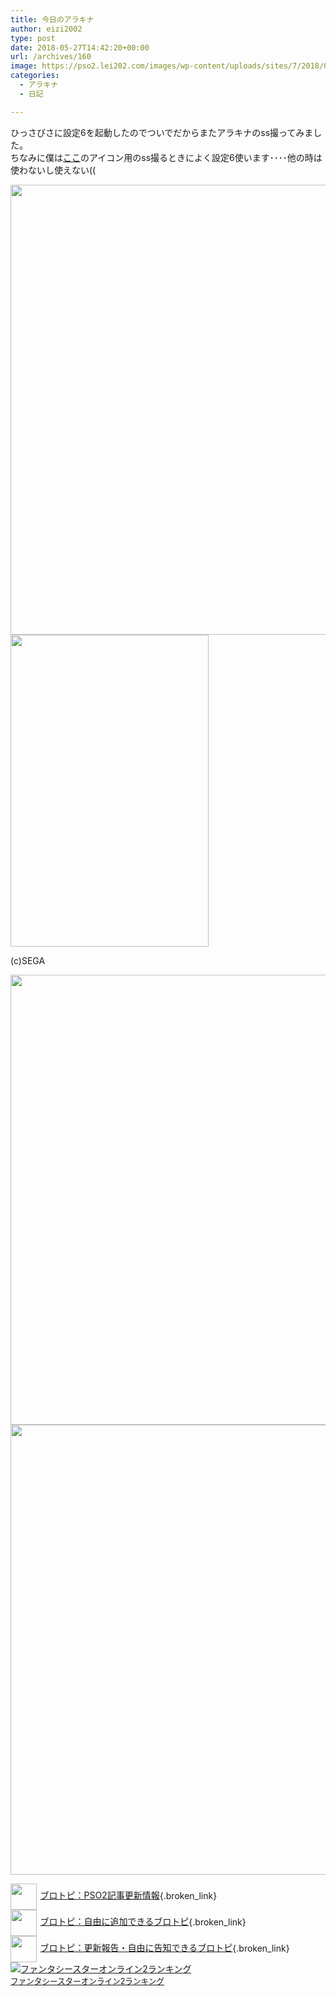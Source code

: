 ```yaml
---
title: 今日のアラキナ
author: eizi2002
type: post
date: 2018-05-27T14:42:20+00:00
url: /archives/160
image: https://pso2.lei202.com/images/wp-content/uploads/sites/7/2018/05/pso20180527_234124_007.png
categories:
  - アラキナ
  - 日記

---
```

ひっさびさに設定6を起動したのでついでだからまたアラキナのss撮ってみました。  
ちなみに僕は[ここ][1]のアイコン用のss撮るときによく設定6使います････他の時は使わないし使えない((

<img loading="lazy" class="alignnone wp-image-163 size-full" src="https://pso2.lei202.com/images/wp-content/uploads/sites/7/2018/05/pso20180527_230419_001.png" alt="" width="1280" height="720" srcset="https://pso2.lei202.com/images/wp-content/uploads/sites/7/2018/05/pso20180527_230419_001.png 1280w, https://pso2.lei202.com/images/wp-content/uploads/sites/7/2018/05/pso20180527_230419_001-300x169.png 300w, https://pso2.lei202.com/images/wp-content/uploads/sites/7/2018/05/pso20180527_230419_001-768x432.png 768w, https://pso2.lei202.com/images/wp-content/uploads/sites/7/2018/05/pso20180527_230419_001-1024x576.png 1024w" sizes="(max-width: 1280px) 100vw, 1280px" /> 

<div id="attachment_164" style="width: 327px" class="wp-caption alignnone">
  <img aria-describedby="caption-attachment-164" loading="lazy" class="wp-image-164 size-full" src="https://pso2.lei202.com/images/wp-content/uploads/sites/7/2018/05/pso20180527_230557_002.png" alt="" width="317" height="499" srcset="https://pso2.lei202.com/images/wp-content/uploads/sites/7/2018/05/pso20180527_230557_002.png 317w, https://pso2.lei202.com/images/wp-content/uploads/sites/7/2018/05/pso20180527_230557_002-191x300.png 191w" sizes="(max-width: 317px) 100vw, 317px" />
  
  <p id="caption-attachment-164" class="wp-caption-text">
    (c)SEGA
  </p>
</div>

<img loading="lazy" class="alignnone wp-image-165 size-full" src="https://pso2.lei202.com/images/wp-content/uploads/sites/7/2018/05/pso20180527_234106_006.png" alt="" width="1280" height="720" srcset="https://pso2.lei202.com/images/wp-content/uploads/sites/7/2018/05/pso20180527_234106_006.png 1280w, https://pso2.lei202.com/images/wp-content/uploads/sites/7/2018/05/pso20180527_234106_006-300x169.png 300w, https://pso2.lei202.com/images/wp-content/uploads/sites/7/2018/05/pso20180527_234106_006-768x432.png 768w, https://pso2.lei202.com/images/wp-content/uploads/sites/7/2018/05/pso20180527_234106_006-1024x576.png 1024w" sizes="(max-width: 1280px) 100vw, 1280px" /><img loading="lazy" class="alignnone wp-image-166 size-full" src="https://pso2.lei202.com/images/wp-content/uploads/sites/7/2018/05/pso20180527_234124_007.png" alt="" width="1280" height="720" srcset="https://pso2.lei202.com/images/wp-content/uploads/sites/7/2018/05/pso20180527_234124_007.png 1280w, https://pso2.lei202.com/images/wp-content/uploads/sites/7/2018/05/pso20180527_234124_007-300x169.png 300w, https://pso2.lei202.com/images/wp-content/uploads/sites/7/2018/05/pso20180527_234124_007-768x432.png 768w, https://pso2.lei202.com/images/wp-content/uploads/sites/7/2018/05/pso20180527_234124_007-1024x576.png 1024w" sizes="(max-width: 1280px) 100vw, 1280px" /> 

[<img style="width: 3em !important; height: 3em !important; vertical-align: middle; margin-right: .4em;" src="https://blogcircle.jp/thumb/commu/163/1" />ブロトピ：PSO2記事更新情報][2]{.broken_link}  
[<img style="width: 3em !important; height: 3em !important; vertical-align: middle; margin-right: .4em;" src="https://blogcircle.jp/thumb/commu/583/3" />ブロトピ：自由に追加できるブロトピ][3]{.broken_link}  
[<img style="width: 3em !important; height: 3em !important; vertical-align: middle; margin-right: .4em;" src="https://blogcircle.jp/thumb/commu/677/2" />ブロトピ：更新報告・自由に告知できるブロトピ][4]{.broken_link}  
<a href="//blog.with2.net/link/?1901224:2510" target="_blank"><img src="https://blog.with2.net/img/banner/c/banner_1/br_c_2510_1.gif" title="ファンタシースターオンライン2ランキング" /></a>  
<a href="//blog.with2.net/link/?1901224:2510" target="_blank" style="font-size: 0.9em;">ファンタシースターオンライン2ランキング</a>

 [1]: https://eletusk.club/@eizi2002
 [2]: https://blogcircle.jp/commu/163/topic/2
 [3]: https://blogcircle.jp/commu/583/topic/6
 [4]: https://blogcircle.jp/commu/677/topic/3